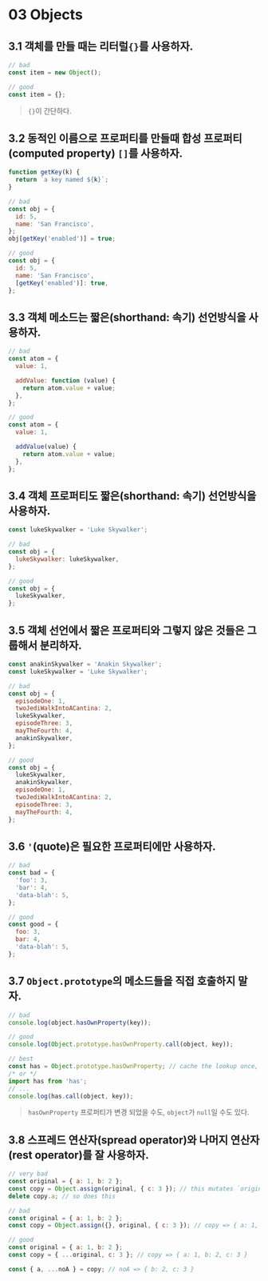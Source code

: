 # 03 Objects

## 3.1 객체를 만들 때는 리터럴`{}`를 사용하자.
```js
// bad
const item = new Object();

// good
const item = {};
```
> `{}`이 간단하다.

## 3.2 동적인 이름으로 프로퍼티를 만들때 합성 프로퍼티(computed property) `[]`를 사용하자.
```js
function getKey(k) {
  return `a key named ${k}`;
}

// bad
const obj = {
  id: 5,
  name: 'San Francisco',
};
obj[getKey('enabled')] = true;

// good
const obj = {
  id: 5,
  name: 'San Francisco',
  [getKey('enabled')]: true,
};
```

## 3.3 객체 메소드는 짧은(shorthand: 속기) 선언방식을 사용하자.
```js
// bad
const atom = {
  value: 1,

  addValue: function (value) {
    return atom.value + value;
  },
};

// good
const atom = {
  value: 1,

  addValue(value) {
    return atom.value + value;
  },
};
```

## 3.4 객체 프로퍼티도 짧은(shorthand: 속기) 선언방식을 사용하자.
```js
const lukeSkywalker = 'Luke Skywalker';

// bad
const obj = {
  lukeSkywalker: lukeSkywalker,
};

// good
const obj = {
  lukeSkywalker,
};
```

## 3.5 객체 선언에서 짧은 프로퍼티와 그렇지 않은 것들은 그룹해서 분리하자.
```js
const anakinSkywalker = 'Anakin Skywalker';
const lukeSkywalker = 'Luke Skywalker';

// bad
const obj = {
  episodeOne: 1,
  twoJediWalkIntoACantina: 2,
  lukeSkywalker,
  episodeThree: 3,
  mayTheFourth: 4,
  anakinSkywalker,
};

// good
const obj = {
  lukeSkywalker,
  anakinSkywalker,
  episodeOne: 1,
  twoJediWalkIntoACantina: 2,
  episodeThree: 3,
  mayTheFourth: 4,
};
```
> 

## 3.6 `'`(quote)은 필요한 프로퍼티에만 사용하자.
```js
// bad
const bad = {
  'foo': 3,
  'bar': 4,
  'data-blah': 5,
};

// good
const good = {
  foo: 3,
  bar: 4,
  'data-blah': 5,
};
```

## 3.7 `Object.prototype`의 메소드들을 직접 호출하지 말자.
```js
// bad
console.log(object.hasOwnProperty(key));

// good
console.log(Object.prototype.hasOwnProperty.call(object, key));

// best
const has = Object.prototype.hasOwnProperty; // cache the lookup once, in module scope.
/* or */
import has from 'has';
// ...
console.log(has.call(object, key));
```
> `hasOwnProperty` 프로퍼티가 변경 되었을 수도, `object`가 `null`일 수도 있다.

## 3.8 스프레드 연산자(spread operator)와 나머지 연산자(rest operator)를 잘 사용하자.
```js
// very bad
const original = { a: 1, b: 2 };
const copy = Object.assign(original, { c: 3 }); // this mutates `original` ಠ_ಠ
delete copy.a; // so does this

// bad
const original = { a: 1, b: 2 };
const copy = Object.assign({}, original, { c: 3 }); // copy => { a: 1, b: 2, c: 3 }

// good
const original = { a: 1, b: 2 };
const copy = { ...original, c: 3 }; // copy => { a: 1, b: 2, c: 3 }

const { a, ...noA } = copy; // noA => { b: 2, c: 3 }
```
